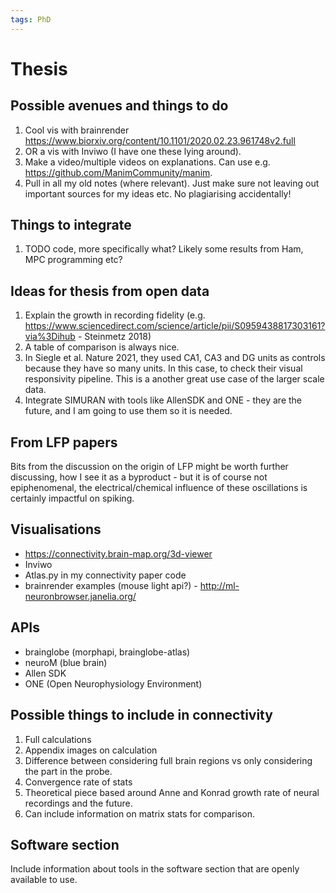 ```yaml
---
tags: PhD
---
```


# Thesis

## Possible avenues and things to do

1. Cool vis with brainrender https://www.biorxiv.org/content/10.1101/2020.02.23.961748v2.full
2. OR a vis with Inviwo (I have one these lying around).
3. Make a video/multiple videos on explanations. Can use e.g. https://github.com/ManimCommunity/manim.
4. Pull in all my old notes (where relevant). Just make sure not leaving out important sources for my ideas etc. No plagiarising accidentally!

## Things to integrate

1. TODO code, more specifically what? Likely some results from Ham, MPC programming etc?

## Ideas for thesis from open data

1. Explain the growth in recording fidelity (e.g. https://www.sciencedirect.com/science/article/pii/S0959438817303161?via%3Dihub - Steinmetz 2018)
2. A table of comparison is always nice.
3. In Siegle et al. Nature 2021, they used CA1, CA3 and DG units as controls because they have so many units. In this case, to check their visual responsivity pipeline. This is a another great use case of the larger scale data.
4. Integrate SIMURAN with tools like AllenSDK and ONE - they are the future, and I am going to use them so it is needed.

## From LFP papers

Bits from the discussion on the origin of LFP might be worth further discussing, how I see it as a byproduct - but it is of course not epiphenomenal, the electrical/chemical influence of these oscillations is certainly impactful on spiking. 

## Visualisations

- https://connectivity.brain-map.org/3d-viewer
- Inviwo
- Atlas.py in my connectivity paper code
- brainrender examples (mouse light api?) - http://ml-neuronbrowser.janelia.org/

## APIs

- brainglobe (morphapi, brainglobe-atlas)
- neuroM (blue brain)
- Allen SDK
- ONE (Open Neurophysiology Environment)

## Possible things to include in connectivity

1. Full calculations
2. Appendix images on calculation
3. Difference between considering full brain regions vs only considering the part in the probe.
4. Convergence rate of stats
5. Theoretical piece based around Anne and Konrad growth rate of neural recordings and the future.
6. Can include information on matrix stats for comparison.

## Software section

Include information about tools in the software section that are openly available to use.